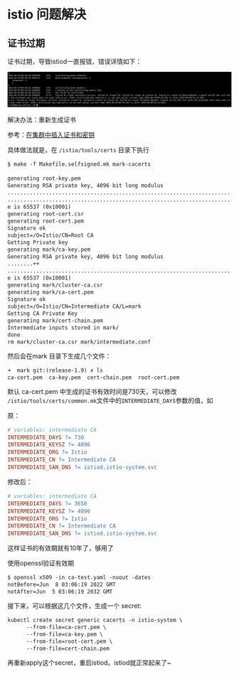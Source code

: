 # istio 问题解决

## 证书过期
证书过期，导致istiod一直报错，错误详情如下：

![istio-ca-exp](../images/istio-ca-exp.png)

解决办法：重新生成证书

参考：[在集群中插入证书和密钥](https://istio.io/latest/zh/docs/tasks/security/cert-management/plugin-ca-cert/)

具体做法就是，在 `/istio/tools/certs` 目录下执行
```shell
$ make -f Makefile.selfsigned.mk mark-cacerts

generating root-key.pem
Generating RSA private key, 4096 bit long modulus
......................................................................................................................................................................................................................................................................................................++
............................................................................................++
e is 65537 (0x10001)
generating root-cert.csr
generating root-cert.pem
Signature ok
subject=/O=Istio/CN=Root CA
Getting Private key
generating mark/ca-key.pem
Generating RSA private key, 4096 bit long modulus
........++
.............................................................................................................++
e is 65537 (0x10001)
generating mark/cluster-ca.csr
generating mark/ca-cert.pem
Signature ok
subject=/O=Istio/CN=Intermediate CA/L=mark
Getting CA Private Key
generating mark/cert-chain.pem
Intermediate inputs stored in mark/
done
rm mark/cluster-ca.csr mark/intermediate.conf
```

然后会在mark 目录下生成几个文件：
```shell
➜  mark git:(release-1.9) ✗ ls
ca-cert.pem  ca-key.pem  cert-chain.pem  root-cert.pem
```

默认 ca-cert.pem 中生成的证书有效时间是730天，可以修改 `/istio/tools/certs/common.mk`文件中的`INTERMEDIATE_DAYS`参数的值，如

原：
```makefile
# variables: intermediate CA
INTERMEDIATE_DAYS ?= 730
INTERMEDIATE_KEYSZ ?= 4096
INTERMEDIATE_ORG ?= Istio
INTERMEDIATE_CN ?= Intermediate CA
INTERMEDIATE_SAN_DNS ?= istiod.istio-system.svc
```
修改后：
```makefile
# variables: intermediate CA
INTERMEDIATE_DAYS ?= 3650
INTERMEDIATE_KEYSZ ?= 4096
INTERMEDIATE_ORG ?= Istio
INTERMEDIATE_CN ?= Intermediate CA
INTERMEDIATE_SAN_DNS ?= istiod.istio-system.svc
```
这样证书的有效期就有10年了，够用了

使用openssl验证有效期
```shell
$ openssl x509 -in ca-test.yaml -noout -dates
notBefore=Jun  8 03:06:19 2022 GMT
notAfter=Jun  5 03:06:19 2032 GMT
```

接下来，可以根据这几个文件，生成一个 secret:
```shell
kubectl create secret generic cacerts -n istio-system \
      --from-file=ca-cert.pem \
      --from-file=ca-key.pem \
      --from-file=root-cert.pem \
      --from-file=cert-chain.pem
```

再重新apply这个secret，重启istiod。istiod就正常起来了~






